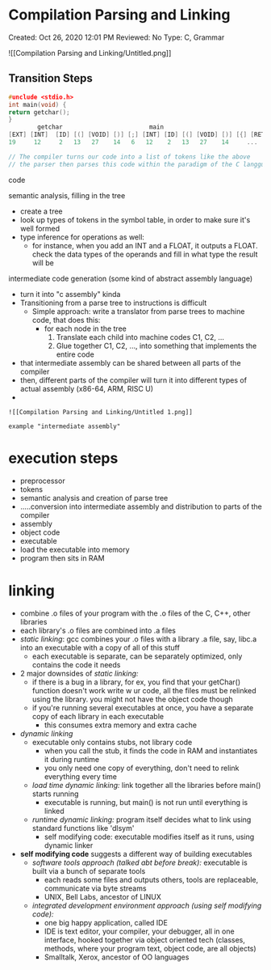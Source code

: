# Compilation Parsing and Linking

Created: Oct 26, 2020 12:01 PM
Reviewed: No
Type: C, Grammar

![[Compilation Parsing and Linking/Untitled.png]]

## Transition Steps

```c
#unclude <stdio.h>
int main(void) {
return getchar();
}
	    getchar                        main                             getchar
[EXT] [INT]  [ID] [(] [VOID] [)] [;] [INT] [ID] [(] [VOID] [)] [{] [RET] [!] [ID] [(] [)] [;] [}]
19     12     2   13   27    14   6   12    2   13   27    14     ...

// The compiler turns our code into a list of tokens like the above
// the parser then parses this code within the paradigm of the C langguage
```

code 

semantic analysis, filling in the tree

- create a tree
- look up types of tokens in the symbol table, in order to make sure it's well formed
- type inference for operations as well:
    - for instance, when you add an INT and a FLOAT, it outputs a FLOAT. check the data types of the operands and fill in what type the result will be

intermediate code generation (some kind of abstract assembly language)

- turn it into "c assembly" kinda
- Transitioning from a parse tree to instructions is difficult
    - Simple approach: write a translator from parse trees to machine code, that does this:
        - for each node in the tree
            1. Translate each child into machine codes C1, C2, ...
            2. Glue together C1, C2, ..., into something that implements the entire code
- that intermediate assembly can be shared between all parts of the compiler
- then, different parts of the compiler will turn it into different types of actual assembly (x86-64, ARM, RISC U)
- 

    ![[Compilation Parsing and Linking/Untitled 1.png]]

    example "intermediate assembly"

# execution steps

- preprocessor
- tokens
- semantic analysis and creation of parse tree
- .....conversion into intermediate assembly and distribution to parts of the compiler
- assembly
- object code
- executable
- load the executable into memory
- program then sits in RAM

# linking

- combine .o files of your program with the .o files of the C, C++, other libraries
- each library's .o files are combined into .a files
- *static linking*: gcc combines your .o files with a library .a file, say, libc.a into an executable with a copy of all of this stuff
    - each executable is separate, can be separately optimized, only contains the code it needs
- 2 major downsides of *static linking:*
    - if there is a bug in a library, for ex, you find that your getChar() function doesn't work write w ur code, all the files must be relinked using the library. you might not have the object code though
    - if you're running several executables at once, you have a separate copy of each library in each executable
        - this consumes extra memory and extra cache
- *dynamic linking*
    - executable only contains stubs, not library code
        - when you call the stub, it finds the code in RAM and instantiates it during runtime
        - you only need one copy of everything, don't need to relink everything every time
    - *load time dynamic linking:* link together all the libraries before main() starts running
        - executable is running, but main() is not run until everything is linked
    - *runtime dynamic linking:* program itself decides what to link using standard functions like 'dlsym'
        - self modifying code: executable modifies itself as it runs, using dynamic linker
- **self modifying code** suggests a different way of building executables
    - *software tools approach (talked abt before break):* executable is built via a bunch of separate tools
        - each reads some files and outputs others, tools are replaceable, communicate via byte streams
        - UNIX, Bell Labs, ancestor of LINUX
    - *integrated development environment approach (using self modifying code):*
        - one big happy application, called IDE
        - IDE is text editor, your compiler, your debugger, all in one interface, hooked together via object oriented tech (classes, methods, where your program text, object code, are all objects)
        - Smalltalk, Xerox, ancestor of OO languages